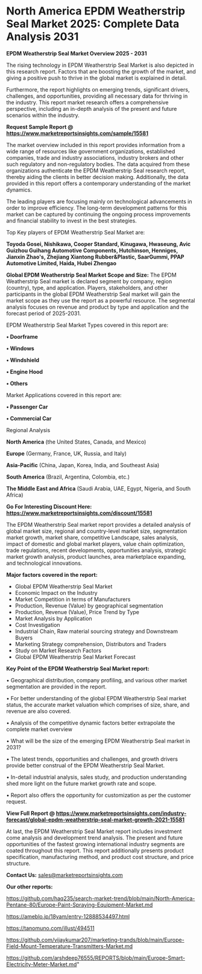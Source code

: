 # North America EPDM Weatherstrip Seal Market 2025: Complete Data Analysis 2031

<Strong> EPDM Weatherstrip Seal Market Overview 2025 - 2031</strong>

The rising technology in EPDM Weatherstrip Seal Market is also depicted in this research report. Factors that are boosting the growth of the market, and giving a positive push to thrive in the global market is explained in detail.

Furthermore, the report highlights on emerging trends, significant drivers, challenges, and opportunities, providing all necessary data for thriving in the industry. This report market research offers a comprehensive perspective, including an in-depth analysis of the present and future scenarios within the industry.

<strong>Request Sample Report @ <a href=https://www.marketreportsinsights.com/sample/15581>https://www.marketreportsinsights.com/sample/15581</a></strong>

The market overview included in this report provides information from a wide range of resources like government organizations, established companies, trade and industry associations, industry brokers and other such regulatory and non-regulatory bodies. The data acquired from these organizations authenticate the EPDM Weatherstrip Seal research report, thereby aiding the clients in better decision making. Additionally, the data provided in this report offers a contemporary understanding of the market dynamics.

The leading players are focusing mainly on technological advancements in order to improve efficiency. The long-term development patterns for this market can be captured by continuing the ongoing process improvements and financial stability to invest in the best strategies.

Top Key players of EPDM Weatherstrip Seal Market are:

<strong>Toyoda Gosei, Nishikawa, Cooper Standard, Kinugawa, Hwaseung, Avic Guizhou Guihang Automotive Components, Hutchinson, Henniges, Jianxin Zhao's, Zhejiang Xiantong Rubber&Plastic, SaarGummi, PPAP Automotive Limited, Haida, Hubei Zhengao</strong>

<strong><b>Global EPDM Weatherstrip Seal Market Scope and Size:</b></strong>
The EPDM Weatherstrip Seal market is declared segment by company, region (country), type, and application. Players, stakeholders, and other participants in the global EPDM Weatherstrip Seal market will gain the market scope as they use the report as a powerful resource. The segmental analysis focuses on revenue and product by type and application and the forecast period of 2025-2031.

EPDM Weatherstrip Seal Market Types covered in this report are:

<strong>• Doorframe

• Windows

• Windshield

• Engine Hood

• Others</strong>

Market Applications covered in this report are:

<strong>• Passenger Car

• Commercial Car</strong> 

Regional Analysis

<strong>North America</strong> (the United States, Canada, and Mexico)

<strong>Europe</strong> (Germany, France, UK, Russia, and Italy)

<strong>Asia-Pacific</strong> (China, Japan, Korea, India, and Southeast Asia)

<strong>South America</strong> (Brazil, Argentina, Colombia, etc.)

<strong>The Middle East and Africa</strong> (Saudi Arabia, UAE, Egypt, Nigeria, and South Africa)

<strong>Go For Interesting Discount Here: <a href=https://www.marketreportsinsights.com/discount/15581>https://www.marketreportsinsights.com/discount/15581</a></strong>

The EPDM Weatherstrip Seal market report provides a detailed analysis of global market size, regional and country-level market size, segmentation market growth, market share, competitive Landscape, sales analysis, impact of domestic and global market players, value chain optimization, trade regulations, recent developments, opportunities analysis, strategic market growth analysis, product launches, area marketplace expanding, and technological innovations.

<strong><b>Major factors covered in the report:</b></strong>
<ul>
  <li>Global EPDM Weatherstrip Seal Market </li>
  <li>Economic Impact on the Industry</li>
  <li>Market Competition in terms of Manufacturers</li>
  <li>Production, Revenue (Value) by geographical segmentation</li>
  <li>Production, Revenue (Value), Price Trend by Type</li>
  <li>Market Analysis by Application</li>
  <li>Cost Investigation</li>
  <li>Industrial Chain, Raw material sourcing strategy and Downstream Buyers</li>
  <li>Marketing Strategy comprehension, Distributors and Traders</li>
  <li>Study on Market Research Factors</li>
  <li>Global EPDM Weatherstrip Seal Market Forecast</li>
</ul>

<strong><b>Key Point of the EPDM Weatherstrip Seal Market report:</b></strong>

• Geographical distribution, company profiling, and various other market segmentation are provided in the report.

• For better understanding of the global EPDM Weatherstrip Seal market status, the accurate market valuation which comprises of size, share, and revenue are also covered.

• Analysis of the competitive dynamic factors better extrapolate the complete market overview

• What will be the size of the emerging EPDM Weatherstrip Seal market in 2031?

• The latest trends, opportunities and challenges, and growth drivers provide better construal of the EPDM Weatherstrip Seal Market.

• In-detail industrial analysis, sales study, and production understanding shed more light on the future market growth rate and scope.

• Report also offers the opportunity for customization as per the customer request.

<strong><b>View Full Report @ <a href=https://www.marketreportsinsights.com/industry-forecast/global-epdm-weatherstrip-seal-market-growth-2021-15581>https://www.marketreportsinsights.com/industry-forecast/global-epdm-weatherstrip-seal-market-growth-2021-15581</a></b></strong>


At last, the EPDM Weatherstrip Seal Market report includes investment come analysis and development trend analysis. The present and future opportunities of the fastest growing international industry segments are coated throughout this report. This report additionally presents product specification, manufacturing method, and product cost structure, and price structure.

<strong>Contact Us:</strong>
sales@marketreportsinsights.com

<strong>Our other reports:</strong>

<a href=https://github.com/haq235/search-market-trend/blob/main/North-America-Pentane-80/Europe-Paint-Spraying-Equipment-Market.md>https://github.com/haq235/search-market-trend/blob/main/North-America-Pentane-80/Europe-Paint-Spraying-Equipment-Market.md</a>

<a href=https://ameblo.jp/18yam/entry-12888534497.html>https://ameblo.jp/18yam/entry-12888534497.html</a>

<a href=https://tanomuno.com/illust/494511>https://tanomuno.com/illust/494511</a>

<a href=https://github.com/vijaykumar207/marketing-trands/blob/main/Europe-Field-Mount-Temperature-Transmitters-Market.md>https://github.com/vijaykumar207/marketing-trands/blob/main/Europe-Field-Mount-Temperature-Transmitters-Market.md</a>

<a href=https://github.com/arshdeep76555/REPORTS/blob/main/Europe-Smart-Electricity-Meter-Market.md>https://github.com/arshdeep76555/REPORTS/blob/main/Europe-Smart-Electricity-Meter-Market.md</a>"
